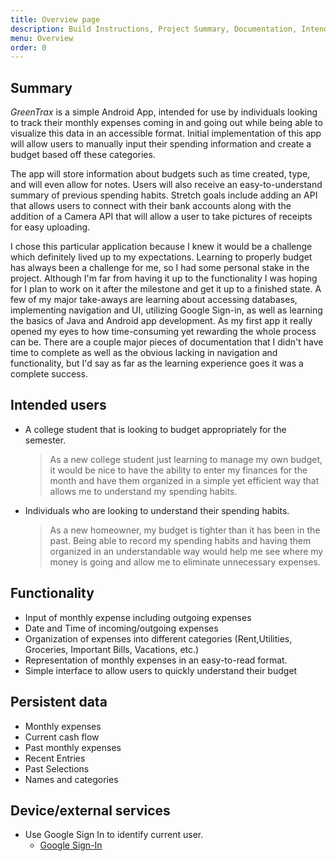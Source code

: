```yaml
---
title: Overview page
description: Build Instructions, Project Summary, Documentation, Intend User.
menu: Overview
order: 0
---
```




## Summary

_GreenTrax_ is a simple Android App, intended for use by individuals looking to track their monthly expenses coming in and going out while being able to visualize this data in an accessible format. Initial implementation of this app will allow users to manually input their spending information and create a budget based off these categories. 

The app will store information about budgets such as time created, type, and will even allow for notes. Users will also receive an easy-to-understand summary of previous spending habits. Stretch goals include adding an API that allows users to connect with their bank accounts along with the addition of a Camera API that will allow a user to take pictures of receipts for easy uploading. 

I chose this particular application because I knew it would be a challenge which definitely lived up to my expectations. Learning to properly budget has always been a challenge for me, so I had some personal stake in the project. Although I'm far from having it up to the functionality I was hoping for I plan to work on it after the milestone and get it up to a finished state. A few of my major take-aways are learning about accessing databases, implementing navigation and UI, utilizing Google Sign-in, as well as learning the basics of Java and Android app development. As my first app it really opened my eyes to how time-consuming yet rewarding the whole process can be. There are a couple major pieces of documentation that I didn't have time to complete as well as the obvious lacking in navigation and functionality, but I'd say as far as the learning experience goes it was a complete success. 



## Intended users

- A college student that is looking to budget appropriately for the semester.

  > As a new college student just learning to manage my own budget, it would be nice to have the ability to enter my finances for the month and have them organized in a simple yet efficient way that allows me to understand my spending habits. 

- Individuals who are looking to understand their spending habits.

  > As a new homeowner, my budget is tighter than it has been in the past. Being able to record my spending habits and having them organized in an understandable way would help me see where my money is going and allow me to eliminate unnecessary expenses.   

  
## Functionality

- Input of monthly expense including outgoing expenses
- Date and Time of incoming/outgoing expenses
- Organization of expenses into different categories (Rent,Utilities, Groceries, Important Bills, Vacations, etc.)
- Representation of monthly expenses in an easy-to-read format.
- Simple interface to allow users to quickly understand their budget



## Persistent data

- Monthly expenses
- Current cash flow
- Past monthly expenses
- Recent Entries
- Past Selections
- Names and categories

## Device/external services

- Use Google Sign In to identify current user.
  - [Google Sign-In](https://developers.google.com/identity/sign-in/android/start-integrating)




